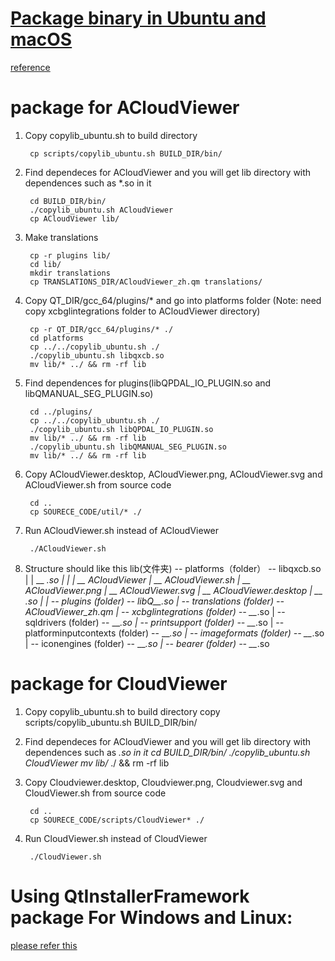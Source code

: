 [Package binary in Ubuntu and macOS](https://zhuanlan.zhihu.com/p/95820992)
=====================

[reference](https://doc.qt.io/qt-5/linux-deployment.html)

# package for ACloudViewer

1. Copy copylib_ubuntu.sh to build directory

		cp scripts/copylib_ubuntu.sh BUILD_DIR/bin/
   
2. Find dependeces for ACloudViewer and you will get lib directory with dependences such as *.so in it
		
		cd BUILD_DIR/bin/
		./copylib_ubuntu.sh ACloudViewer
		cp ACloudViewer lib/

3. Make translations

		cp -r plugins lib/
		cd lib/
		mkdir translations
		cp TRANSLATIONS_DIR/ACloudViewer_zh.qm translations/

4. Copy QT_DIR/gcc_64/plugins/* and go into platforms folder
	(Note: need copy xcbglintegrations folder to ACloudViewer directory)
		
		cp -r QT_DIR/gcc_64/plugins/* ./
		cd platforms
		cp ../../copylib_ubuntu.sh ./
		./copylib_ubuntu.sh libqxcb.so
		mv lib/* ../ && rm -rf lib


5. Find dependences for plugins(libQPDAL_IO_PLUGIN.so and libQMANUAL_SEG_PLUGIN.so)

		cd ../plugins/
		cp ../../copylib_ubuntu.sh ./
		./copylib_ubuntu.sh libQPDAL_IO_PLUGIN.so
		mv lib/* ../ && rm -rf lib
		./copylib_ubuntu.sh libQMANUAL_SEG_PLUGIN.so
		mv lib/* ../ && rm -rf lib

6. Copy ACloudViewer.desktop, ACloudViewer.png, ACloudViewer.svg and ACloudViewer.sh from source code
		
		cd ..
		cp SOURECE_CODE/util/* ./

7. Run ACloudViewer.sh instead of ACloudViewer

		./ACloudViewer.sh

8. Structure should like this
	lib(文件夹) -- platforms（folder） -- libqxcb.so
         |       |                    \__ *.so
         |       |
         |       \__ ACloudViewer
         |       \__ ACloudViewer.sh
         |       \__ ACloudViewer.png
         |       \__ ACloudViewer.svg
         |       \__ ACloudViewer.desktop
         |       \__ *.so
		 |
		 | -- plugins (folder) -- libQ__*.so
		 | -- translations (folder) -- ACloudViewer_zh.qm
		 | -- xcbglintegrations (folder) -- __*.so
		 | -- sqldrivers (folder) -- __*.so
		 | -- printsupport (folder) -- __*.so
		 | -- platforminputcontexts (folder) -- __*.so
		 | -- imageformats (folder) -- __*.so
		 | -- iconengines (folder) -- __*.so
		 | -- bearer (folder) -- __*.so

# package for CloudViewer
1. Copy copylib_ubuntu.sh to build directory
		copy scripts/copylib_ubuntu.sh BUILD_DIR/bin/
2. Find dependeces for ACloudViewer and you will get lib directory with dependences such as *.so in it
		cd BUILD_DIR/bin/
		./copylib_ubuntu.sh CloudViewer
		mv lib/* ./ && rm -rf lib
3. Copy Cloudviewer.desktop, Cloudviewer.png, Cloudviewer.svg and CloudViewer.sh from source code
		
		cd ..
		cp SOURECE_CODE/scripts/CloudViewer* ./

4. Run CloudViewer.sh instead of CloudViewer

		./CloudViewer.sh



# Using QtInstallerFramework package For Windows and Linux:
[please refer this](../scripts/QtInstallerFramework/README.md)

